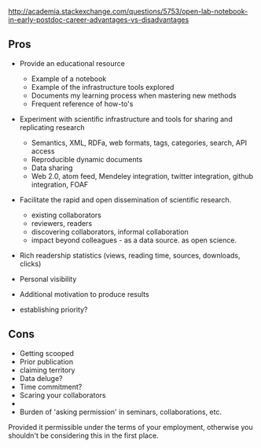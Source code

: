 



http://academia.stackexchange.com/questions/5753/open-lab-notebook-in-early-postdoc-career-advantages-vs-disadvantages




Pros
----

- Provide an educational resource
  - Example of a notebook
  - Example of the infrastructure tools explored
  - Documents my learning process when mastering new methods
  - Frequent reference of how-to's
- Experiment with scientific infrastructure and tools for sharing and replicating research
  - Semantics, XML, RDFa, web formats, tags, categories, search, API access
  - Reproducible dynamic documents
  - Data sharing
  - Web 2.0, atom feed, Mendeley integration, twitter integration, github integration, FOAF
- Facilitate the rapid and open dissemination of scientific research.
  - existing collaborators
  - reviewers, readers
  - discovering collaborators, informal collaboration
  - impact beyond colleagues - as a data source. as open science.  

- Rich readership statistics (views, reading time, sources, downloads, clicks)

- Personal visibility
- Additional motivation to produce results
- establishing priority? 


Cons
----

- Getting scooped
- Prior publication
- claiming territory
- Data deluge?
- Time commitment? 
- Scaring your collaborators
- 
- Burden of 'asking permission' in seminars, collaborations, etc.  


Provided it permissible under the terms of your employment, otherwise you shouldn't be considering this in the first place.   


